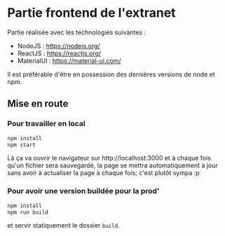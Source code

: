 Partie frontend de l'extranet
=============================

Partie réalisée avec les technologies suivantes :
 - NodeJS : https://nodejs.org/
 - ReactJS : https://reactjs.org/
 - MaterialUI : https://material-ui.com/

Il est préférable d'être en possession des dernières versions de node et npm.

## Mise en route

### Pour travailler en local

```sh
npm install
npm start
```

Là ça va ouvrir le navigateur sur http://localhost:3000 et à chaque fois qu'un
fichier sera sauvegardé, la page se mettra automatiquement à jour sans avoir
à actualiser la page à chaque fois; c'est plutôt sympa :p

### Pour avoir une version buildée pour la prod'

```sh
npm install
npm run build
```

et servir statiquement le dossier `build`.
